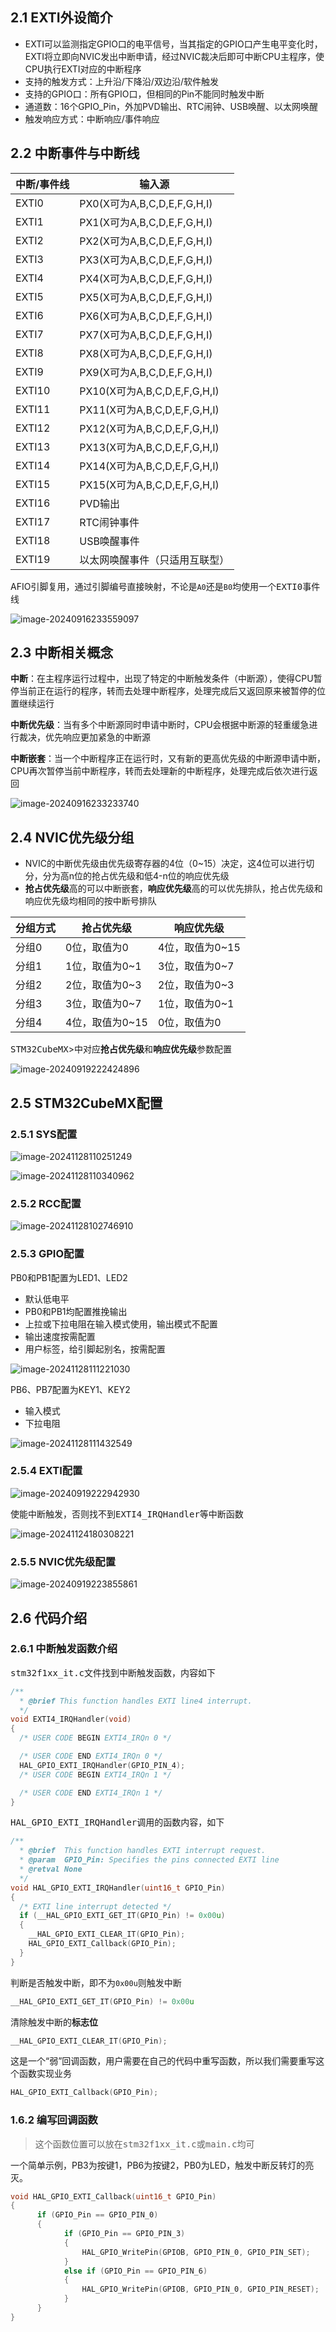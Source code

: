 ## 2.1 EXTI外设简介

- EXTI可以监测指定GPIO口的电平信号，当其指定的GPIO口产生电平变化时，EXTI将立即向NVIC发出中断申请，经过NVIC裁决后即可中断CPU主程序，使CPU执行EXTI对应的中断程序
- 支持的触发方式：上升沿/下降沿/双边沿/软件触发
- 支持的GPIO口：所有GPIO口，但相同的Pin不能同时触发中断
- 通道数：16个GPIO_Pin，外加PVD输出、RTC闹钟、USB唤醒、以太网唤醒
- 触发响应方式：中断响应/事件响应

## 2.2 中断事件与中断线

| 中断/事件线 | 输入源                         |
| ----------- | ------------------------------ |
| EXTI0       | PX0(X可为A,B,C,D,E,F,G,H,I)    |
| EXTI1       | PX1(X可为A,B,C,D,E,F,G,H,I)    |
| EXTI2       | PX2(X可为A,B,C,D,E,F,G,H,I)    |
| EXTI3       | PX3(X可为A,B,C,D,E,F,G,H,I)    |
| EXTI4       | PX4(X可为A,B,C,D,E,F,G,H,I)    |
| EXTI5       | PX5(X可为A,B,C,D,E,F,G,H,I)    |
| EXTI6       | PX6(X可为A,B,C,D,E,F,G,H,I)    |
| EXTI7       | PX7(X可为A,B,C,D,E,F,G,H,I)    |
| EXTI8       | PX8(X可为A,B,C,D,E,F,G,H,I)    |
| EXTI9       | PX9(X可为A,B,C,D,E,F,G,H,I)    |
| EXTI10      | PX10(X可为A,B,C,D,E,F,G,H,I)   |
| EXTI11      | PX11(X可为A,B,C,D,E,F,G,H,I)   |
| EXTI12      | PX12(X可为A,B,C,D,E,F,G,H,I)   |
| EXTI13      | PX13(X可为A,B,C,D,E,F,G,H,I)   |
| EXTI14      | PX14(X可为A,B,C,D,E,F,G,H,I)   |
| EXTI15      | PX15(X可为A,B,C,D,E,F,G,H,I)   |
| EXTI16      | PVD输出                        |
| EXTI17      | RTC闹钟事件                    |
| EXTI18      | USB唤醒事件                    |
| EXTI19      | 以太网唤醒事件（只适用互联型） |

AFIO引脚复用，通过引脚编号直接映射，不论是`A0`还是`B0`均使用一个<kbd>EXTI0事件线</kbd>	 	

![image-20240916233559097](2.EXTI/image-20240916233559097.png)

## 2.3 中断相关概念

**中断**：在主程序运行过程中，出现了特定的中断触发条件（中断源），使得CPU暂停当前正在运行的程序，转而去处理中断程序，处理完成后又返回原来被暂停的位置继续运行

**中断优先级**：当有多个中断源同时申请中断时，CPU会根据中断源的轻重缓急进行裁决，优先响应更加紧急的中断源

**中断嵌套**：当一个中断程序正在运行时，又有新的更高优先级的中断源申请中断，CPU再次暂停当前中断程序，转而去处理新的中断程序，处理完成后依次进行返回

![image-20240916233233740](2.EXTI/image-20240916233233740.png)

## 2.4 NVIC优先级分组

- NVIC的中断优先级由优先级寄存器的4位（0~15）决定，这4位可以进行切分，分为高n位的抢占优先级和低4-n位的响应优先级
- **抢占优先级**高的可以中断嵌套，**响应优先级**高的可以优先排队，抢占优先级和响应优先级均相同的按中断号排队

| **分组方式** | **抢占优先级**  | **响应优先级**  |
| ------------ | --------------- | --------------- |
| 分组0        | 0位，取值为0    | 4位，取值为0~15 |
| 分组1        | 1位，取值为0~1  | 3位，取值为0~7  |
| 分组2        | 2位，取值为0~3  | 2位，取值为0~3  |
| 分组3        | 3位，取值为0~7  | 1位，取值为0~1  |
| 分组4        | 4位，取值为0~15 | 0位，取值为0    |

<kbd>STM32CubeMX</kbd>>中对应**抢占优先级**和**响应优先级**参数配置

![image-20240919222424896](2.EXTI/image-20240919222424896.png)

## 2.5 STM32CubeMX配置

### 2.5.1 SYS配置



![image-20241128110251249](2.EXTI/image-20241128110251249.png)

![image-20241128110340962](2.EXTI/image-20241128110340962.png)

### 2.5.2 RCC配置

![image-20241128102746910](2.EXTI/image-20241128102746910.png)

### 2.5.3 GPIO配置

PB0和PB1配置为LED1、LED2

- 默认低电平
- PB0和PB1均配置推挽输出
- 上拉或下拉电阻在输入模式使用，输出模式不配置
- 输出速度按需配置
- 用户标签，给引脚起别名，按需配置

![image-20241128111221030](2.EXTI/image-20241128111221030.png)

PB6、PB7配置为KEY1、KEY2

- 输入模式
- 下拉电阻

![image-20241128111432549](2.EXTI/image-20241128111432549.png)

### 2.5.4 EXTI配置

![image-20240919222942930](2.EXTI/image-20240919222942930.png)

使能中断触发，否则找不到<kbd>EXTI4_IRQHandler</kbd>等中断函数

![image-20241124180308221](2.EXTI/image-20241124180308221.png)

### 2.5.5 NVIC优先级配置

![image-20240919223855861](2.EXTI/image-20240919223855861.png)

## 2.6 代码介绍

### 2.6.1 中断触发函数介绍

<kbd>stm32f1xx_it.c</kbd>文件找到中断触发函数，内容如下

```c
/**
  * @brief This function handles EXTI line4 interrupt.
  */
void EXTI4_IRQHandler(void)
{
  /* USER CODE BEGIN EXTI4_IRQn 0 */

  /* USER CODE END EXTI4_IRQn 0 */
  HAL_GPIO_EXTI_IRQHandler(GPIO_PIN_4);
  /* USER CODE BEGIN EXTI4_IRQn 1 */

  /* USER CODE END EXTI4_IRQn 1 */
}
```

<kbd>HAL_GPIO_EXTI_IRQHandler</kbd>调用的函数内容，如下

```c
/**
  * @brief  This function handles EXTI interrupt request.
  * @param  GPIO_Pin: Specifies the pins connected EXTI line
  * @retval None
  */
void HAL_GPIO_EXTI_IRQHandler(uint16_t GPIO_Pin)
{
  /* EXTI line interrupt detected */
  if (__HAL_GPIO_EXTI_GET_IT(GPIO_Pin) != 0x00u)
  {
    __HAL_GPIO_EXTI_CLEAR_IT(GPIO_Pin);
    HAL_GPIO_EXTI_Callback(GPIO_Pin);
  }
}
```

判断是否触发中断，即不为`0x00u`则触发中断

```c
__HAL_GPIO_EXTI_GET_IT(GPIO_Pin) != 0x00u
```

清除触发中断的**标志位**

```c
__HAL_GPIO_EXTI_CLEAR_IT(GPIO_Pin);
```

这是一个“弱”回调函数，用户需要在自己的代码中重写函数，所以我们需要重写这个函数实现业务

```c
HAL_GPIO_EXTI_Callback(GPIO_Pin);
```

### 1.6.2 编写回调函数

> 这个函数位置可以放在<kbd>stm32f1xx_it.c</kbd>或<kbd>main.c</kbd>均可

一个简单示例，PB3为按键1，PB6为按键2，PB0为LED，触发中断反转灯的亮灭。

```c
void HAL_GPIO_EXTI_Callback(uint16_t GPIO_Pin)  
{  
      if (GPIO_Pin == GPIO_PIN_0)  
      {  
            if (GPIO_Pin == GPIO_PIN_3)
            {
                HAL_GPIO_WritePin(GPIOB, GPIO_PIN_0, GPIO_PIN_SET);
            }
            else if (GPIO_Pin == GPIO_PIN_6)
            {
                HAL_GPIO_WritePin(GPIOB, GPIO_PIN_0, GPIO_PIN_RESET);
            }
      }  
}
```



